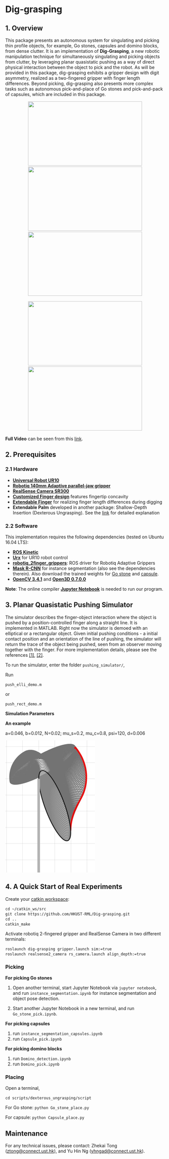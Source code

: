 # Dig-grasping

## 1. Overview
This package presents an autonomous system for singulating and picking thin profile objects, for example, Go stones, capsules and domino blocks, from dense clutter. It is an implementation of **Dig-Grasping**, a new robotic manipulation technique for simultaneously singulating and picking objects from clutter, by leveraging planar quasistatic pushing as a way of direct physical interaction between the object to pick and the robot. As will be provided in this package, dig-grasping exhibits a gripper design with digit asymmetry, realized as a two-fingered gripper with finger length differences. Beyond picking, dig-grasping also presents more complex tasks such as autonomous pick-and-place of Go stones and pick-and-pack of capsules, which are included in this package.

<p align = "center">
<img src="files/Github_Go_stone_pick.gif" width="360" height="202"> 
<img src="files/Github_capsule_pick.gif" width="360" height="202">
<img src="files/domino.gif" width="360" height="202"> 
</p>

<p align = "center">
<img src="files/Github_Go_stone_pick_place.gif" width="360" height="202"> 
<img src="files/Github_capsule_pick_place.gif" width="360" height="202"> 
</p>

**Full Video** can be seen from this [link](https://youtu.be/ea26lKvtYIo). 

## 2. Prerequisites
### 2.1 Hardware
- [**Universal Robot UR10**](https://www.universal-robots.com/products/ur10-robot/)
- [**Robotiq 140mm Adaptive parallel-jaw gripper**](https://robotiq.com/products/2f85-140-adaptive-robot-gripper)
- [**RealSense Camera SR300**](https://github.com/IntelRealSense/realsense-ros)
- [**Customized Finger design**](https://github.com/HKUST-RML/dig-grasping/tree/master/fingertip%20design) features fingertip concavity
- [**Extendable Finger**](https://github.com/HKUST-RML/extendable_finger) for realizing finger length differences during digging
- **Extendable Palm** developed in another package: Shallow-Depth Insertion (Dexterous Ungrasping). See the [link](https://github.com/HKUST-RML/shallow_depth_insertion) for detailed explanation

### 2.2 Software
This implementation requires the following dependencies (tested on Ubuntu 16.04 LTS):
- [**ROS Kinetic**](http://wiki.ros.org/ROS/Installation)
- [**Urx**](https://github.com/SintefManufacturing/python-urx) for UR10 robot control
- [**robotiq_2finger_grippers**](https://github.com/chjohnkim/robotiq_2finger_grippers.git): ROS driver for Robotiq Adaptive Grippers
- [**Mask R-CNN**](https://github.com/matterport/Mask_RCNN) for instance segmentation (also see the dependencies therein). Also download the trained weights for [Go stone](https://hkustconnect-my.sharepoint.com/:u:/g/personal/ztong_connect_ust_hk/Eb7z0WBHf8BOgLfkGKQf1wsBcZgVAwpUTJP7Q9u0y8h5Kw?e=15cEsA) and [capsule](https://hkustconnect-my.sharepoint.com/:u:/g/personal/yhngad_connect_ust_hk/EY5C4hAOm-xNoQ1oHyhArtgBe91wuVaWSf3N2D1fJmcERg?e=aHRnJa).
- [**OpenCV 3.4.1**](https://pypi.org/project/opencv-python/3.4.1.15/) and [**Open3D 0.7.0.0**](http://www.open3d.org/docs/0.7.0/getting_started.html)

**Note**: The online compiler [**Jupyter Notebook**](https://jupyter.org/) is needed to run our program.

## 3. Planar Quasistatic Pushing Simulator
The simulator describes the finger-object interaction where the object is pushed by a position-controlled finger along a straight line. It is implemented in MATLAB. Right now the simulator is demoed with an elliptical or a rectangular object. Given initial pushing conditions - a initial contact position and an orientation of the line of pushing, the simulator will return the trace of the object being pushed, seen from an observer moving together with the finger. For more implementation details, please see the references [\[1\]](https://www.ri.cmu.edu/pub_files/pub2/lynch_kevin_1992_2/lynch_kevin_1992_2.pdf), [\[2\]](https://journals.sagepub.com/doi/pdf/10.1177/0278364918755536).

To run the simulator, enter the folder ```pushing_simulator/```,

Run
```
push_elli_demo.m

```
or
```
push_rect_demo.m
```

**Simulation Parameters**

**An example**

a=0.046, b=0.012, N=0.02; mu_s=0.2, mu_c=0.8, psi=120, d=0.006

<p align = "left">
<img src="files/push_sim_demo.jpg" width="283" height="416"> 
</p>


## 4. A Quick Start of Real Experiments
Create your [catkin workspace](http://wiki.ros.org/catkin/Tutorials/create_a_workspace):
```
cd ~/catkin_ws/src
git clone https://github.com/HKUST-RML/Dig-grasping.git
cd ..
catkin_make
```
Activate robotiq 2-fingered gripper and RealSense Camera in two different terminals:
```
roslaunch dig-grasping gripper.launch sim:=true
roslaunch realsense2_camera rs_camera.launch align_depth:=true 
```
### Picking
**For picking Go stones**

1. Open another terminal, start Jupyter Notebook via ```jupyter notebook```, and run ```instance_segmentation.ipynb``` for instance segmentation and object pose detection.

2. Start another Jupyter Notebook in a new terminal, and run ```Go_stone_pick.ipynb```.

**For picking capsules**
1. run ```instance_segmentation_capsules.ipynb```
2. run ```Capsule_pick.ipynb```

**For picking domino blocks**
1. run ```Domino_detection.ipynb```
2. run ```Domino_pick.ipynb```

### Placing
Open a terminal, 
```
cd scripts/dexterous_ungrasping/script
```
For Go stone: ```python Go_stone_place.py```

For capsule: ```python Capsule_place.py```

## Maintenance 
For any technical issues, please contact: Zhekai Tong (ztong@connect.ust.hk), and Yu Hin Ng (yhngad@connect.ust.hk).
